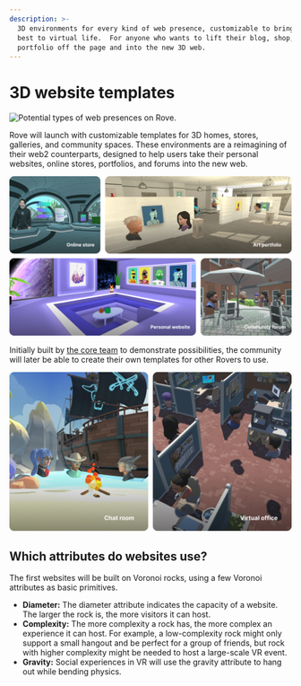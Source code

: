 ```yaml
---
description: >-
  3D environments for every kind of web presence, customizable to bring your
  best to virtual life.  For anyone who wants to lift their blog, shop, or
  portfolio off the page and into the new 3D web.
---
```


# 3D website templates

![Potential types of web presences on Rove.](https://lh5.googleusercontent.com/rHPYUVnnLEB4o6t2IzGs-VOqoPb2m5Qyob7BbvE8rHOrrIXbBxnJcpfc4JmQHFJttgXis0Dfe77xxRVxWZXyvBr\_bt\_P9C\_7OV4NvXtabUCbWR3CnZOvDeXOt3qGZgDFTgmzhJTo)

Rove will launch with customizable templates for 3D homes, stores, galleries, and community spaces. These environments are a reimagining of their web2 counterparts, designed to help users take their personal websites, online stores, portfolios, and forums into the new web.

![3D templates for any sort of web presence.](<../.gitbook/assets/Frame 1.jpg>)

Initially built by [the core team](../the-community/meet-the-core-team.md) to demonstrate possibilities, the community will later be able to create their own templates for other Rovers to use.

![Every website is immersive, real-time, and persistent.](<../.gitbook/assets/Frame 2.jpg>)

## Which attributes do websites use?

The first websites will be built on Voronoi rocks, using a few Voronoi attributes as basic primitives.

* **Diameter:** The diameter attribute indicates the capacity of a website. The larger the rock is, the more visitors it can host.
* **Complexity:** The more complexity a rock has, the more complex an experience it can host. For example, a low-complexity rock might only support a small hangout and be perfect for a group of friends, but rock with higher complexity might be needed to host a large-scale VR event.
* **Gravity:** Social experiences in VR will use the gravity attribute to hang out while bending physics.
